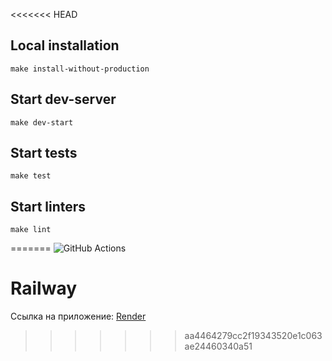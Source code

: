 <<<<<<< HEAD

## Local installation
```
make install-without-production
```
## Start dev-server
```
make dev-start
```
## Start tests
```
make test
```
## Start linters
```
make lint
```
=======
![GitHub Actions](https://github.com/GCV-VL/rails-project-64/actions/workflows/hexlet-check.yml/badge.svg)

# Railway
Ссылка на приложение: [Render](https://blog-fmpb.onrender.com/)
>>>>>>> aa4464279cc2f19343520e1c063ae24460340a51
